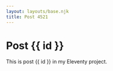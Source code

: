 ```yaml
---
layout: layouts/base.njk
title: Post 4521
---
```


# Post {{ id }}

This is post {{ id }} in my Eleventy project.
